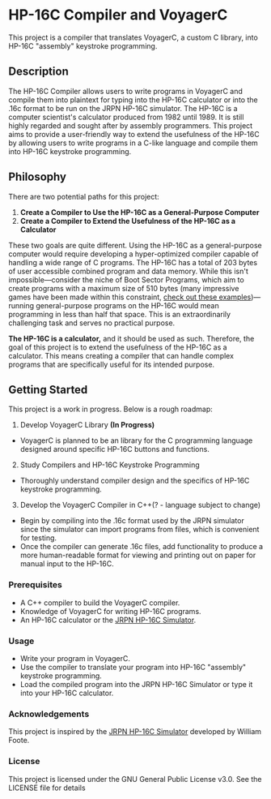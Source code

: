 # HP-16C Compiler and VoyagerC

This project is a compiler that translates VoyagerC, a custom C library, into HP-16C "assembly" keystroke programming.

## Description

The HP-16C Compiler allows users to write programs in VoyagerC and compile them into plaintext for typing into the HP-16C calculator or into the .16c format to be run on the JRPN HP-16C simulator. The HP-16C is a computer scientist's calculator produced from 1982 until 1989. It is still highly regarded and sought after by assembly programmers. This project aims to provide a user-friendly way to extend the usefulness of the HP-16C by allowing users to write programs in a C-like language and compile them into HP-16C keystroke programming.

## Philosophy
There are two potential paths for this project:

1. **Create a Compiler to Use the HP-16C as a General-Purpose Computer**
2. **Create a Compiler to Extend the Usefulness of the HP-16C as a Calculator**

These two goals are quite different. Using the HP-16C as a general-purpose computer would require developing a hyper-optimized compiler capable of handling a wide range of C programs. The HP-16C has a total of 203 bytes of user accessible combined program and data memory. While this isn't impossible—consider the niche of Boot Sector Programs, which aim to create programs with a maximum size of 510 bytes (many impressive games have been made within this constraint, [check out these examples](https://gist.github.com/XlogicX/8204cf17c432cc2b968d138eb639494e))—running general-purpose programs on the HP-16C would mean programming in less than half that space. This is an extraordinarily challenging task and serves no practical purpose.

**The HP-16C is a calculator,** and it should be used as such. Therefore, the goal of this project is to extend the usefulness of the HP-16C as a calculator. This means creating a compiler that can handle complex programs that are specifically useful for its intended purpose.


## Getting Started

This project is a work in progress. Below is a rough roadmap:
1. Develop VoyagerC Library **(In Progress)**
  - VoyagerC is planned to be an library for the C programming language designed around specific HP-16C buttons and functions. 
2. Study Compilers and HP-16C Keystroke Programming
  - Thoroughly understand compiler design and the specifics of HP-16C keystroke programming.
3. Develop the VoyagerC Compiler in C++(? - language subject to change)
  - Begin by compiling into the .16c format used by the JRPN simulator since the simulator can import programs from files, which is convenient for testing.
  - Once the compiler can generate .16c files, add functionality to produce a more human-readable format for viewing and printing out on paper for manual input to the HP-16C. 

### Prerequisites

- A C++ compiler to build the VoyagerC compiler.
- Knowledge of VoyagerC for writing HP-16C programs.
- An HP-16C calculator or the [JRPN HP-16C Simulator](https://jrpn.jovial.com/).

### Usage
- Write your program in VoyagerC.
- Use the compiler to translate your program into HP-16C "assembly" keystroke programming.
- Load the compiled program into the JRPN HP-16C Simulator or type it into your HP-16C calculator.

### Acknowledgements

This project is inspired by the [JRPN HP-16C Simulator](https://jrpn.jovial.com/) developed by William Foote.

### License

This project is licensed under the GNU General Public License v3.0. See the LICENSE file for details
